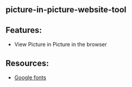 ## picture-in-picture-website-tool

## Features:

- View Picture in Picture in the browser

## Resources:

- [Google fonts](https://fonts.google.com/?query=bebas&sidebar.open=true&selection.family=Bebas+Neue)
